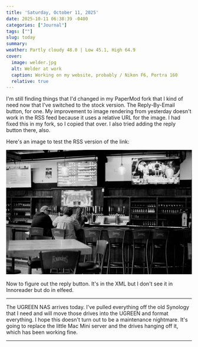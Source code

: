 ```yaml
---
title: 'Saturday, October 11, 2025'
date: 2025-10-11 06:38:39 -0400
categories: ["Journal"]
tags: [""]
slug: today
summary: 
weather: Partly cloudy 48.0 | Low 45.1, High 64.9
cover: 
  image: welder.jpg
  alt: Welder at work
  caption: Working on my website, probably / Nikon F6, Portra 160
  relative: true
---
```



I'm still finding things that I'd changed in my PaperMod fork that I kind of need now that I've switched to the stock version. The Reply-By-Email button, for one. My improvement to image rendering from yesterday doesn't work in the RSS feed because it uses a relative URL for the image. I had fixed this in my fork, so I copied that over. I also tried adding the reply button there, also.

Here's an image to test the RSS version of the link:

![Black and white photo of the Founders Brewing interior](2025-Roll-056_0003.jpg "Founders Brewing interior (2025) / Nikon FE2")

Now to figure out the reply button. It's in the XML but I don't see it in Innoreader but do in elfeed.

----
The UGREEN NAS arrives today. I've pulled everything off the old Synology that I need and will move those drives into the UGREEN and format everything. I hope this doesn't turn out to be a maintenance nightmare. It's going to replace the little Mac Mini server and the drives hanging off it, which has been working fine.

----


